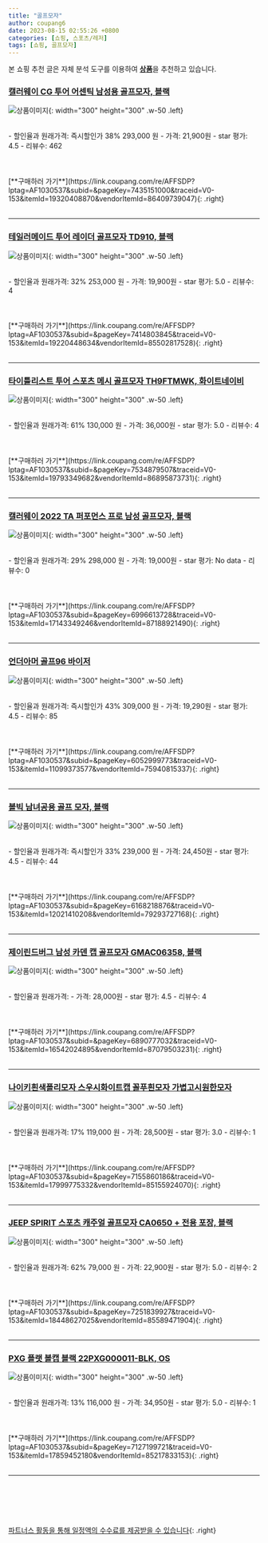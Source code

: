 ```yaml
---
title: "골프모자"
author: coupang6
date: 2023-08-15 02:55:26 +0800
categories: [쇼핑, 스포츠/레저]
tags: [쇼핑, 골프모자]
---
```


본 쇼핑 추천 글은 자체 분석 도구를 이용하여 [**상품**](https://link.coupang.com/a/bao1ui)을 추천하고 있습니다.

### [캘러웨이 CG 투어 어센틱 남성용 골프모자, 블랙](https://link.coupang.com/re/AFFSDP?lptag=AF1030537&subid=&pageKey=7435151000&traceid=V0-153&itemId=19320408870&vendorItemId=86409739047)

![상품이미지](https://thumbnail8.coupangcdn.com/thumbnails/remote/230x230ex/image/vendor_inventory/8a9f/931999a6ca16f28f4829b966503e822cd1b53258eaffc0311dd9990b1c33.jpg){: width="300" height="300" .w-50 .left}


<br>
- 할인율과 원래가격: 즉시할인가 38%  293,000   원
- 가격: 21,900원
- star 평가: 4.5
- 리뷰수: 462
<br>
<br>
<br>
<br>
[**구매하러 가기**](https://link.coupang.com/re/AFFSDP?lptag=AF1030537&subid=&pageKey=7435151000&traceid=V0-153&itemId=19320408870&vendorItemId=86409739047){: .right}
<br>
<br>

---

### [테일러메이드 투어 레이더 골프모자 TD910, 블랙](https://link.coupang.com/re/AFFSDP?lptag=AF1030537&subid=&pageKey=7414803845&traceid=V0-153&itemId=19220448634&vendorItemId=85502817528)

![상품이미지](https://thumbnail8.coupangcdn.com/thumbnails/remote/230x230ex/image/vendor_inventory/bb5f/8759e2a8d075a5b7f43c86f2699c5783f841e026757d7d18e04544f4ece1.jpg){: width="300" height="300" .w-50 .left}


<br>
- 할인율과 원래가격: 32%  253,000   원
- 가격: 19,900원
- star 평가: 5.0
- 리뷰수: 4
<br>
<br>
<br>
<br>
[**구매하러 가기**](https://link.coupang.com/re/AFFSDP?lptag=AF1030537&subid=&pageKey=7414803845&traceid=V0-153&itemId=19220448634&vendorItemId=85502817528){: .right}
<br>
<br>

---

### [타이틀리스트 투어 스포츠 메시 골프모자 TH9FTMWK, 화이트네이비](https://link.coupang.com/re/AFFSDP?lptag=AF1030537&subid=&pageKey=7534879507&traceid=V0-153&itemId=19793349682&vendorItemId=86895873731)

![상품이미지](https://thumbnail9.coupangcdn.com/thumbnails/remote/230x230ex/image/vendor_inventory/6a87/3978bc442a8b1a0d543f3dc83c04860b210d65caccd47610bb00c043220f.jpg){: width="300" height="300" .w-50 .left}


<br>
- 할인율과 원래가격: 61%  130,000   원
- 가격: 36,000원
- star 평가: 5.0
- 리뷰수: 4
<br>
<br>
<br>
<br>
[**구매하러 가기**](https://link.coupang.com/re/AFFSDP?lptag=AF1030537&subid=&pageKey=7534879507&traceid=V0-153&itemId=19793349682&vendorItemId=86895873731){: .right}
<br>
<br>

---

### [캘러웨이 2022 TA 퍼포먼스 프로 남성 골프모자, 블랙](https://link.coupang.com/re/AFFSDP?lptag=AF1030537&subid=&pageKey=6996613728&traceid=V0-153&itemId=17143349246&vendorItemId=87188921490)

![상품이미지](https://thumbnail7.coupangcdn.com/thumbnails/remote/230x230ex/image/vendor_inventory/525d/33357e8fe7390dff95e8a3ae7ee71ccb5f80ac6144835d3f39230f77649f.jpg){: width="300" height="300" .w-50 .left}


<br>
- 할인율과 원래가격: 29%  298,000   원
- 가격: 19,000원
- star 평가: No data
- 리뷰수: 0
<br>
<br>
<br>
<br>
[**구매하러 가기**](https://link.coupang.com/re/AFFSDP?lptag=AF1030537&subid=&pageKey=6996613728&traceid=V0-153&itemId=17143349246&vendorItemId=87188921490){: .right}
<br>
<br>

---

### [언더아머 골프96 바이저](https://link.coupang.com/re/AFFSDP?lptag=AF1030537&subid=&pageKey=6052999773&traceid=V0-153&itemId=11099373577&vendorItemId=75940815337)

![상품이미지](https://thumbnail7.coupangcdn.com/thumbnails/remote/230x230ex/image/vendor_inventory/b3a6/4e4896f0f47d8b0f64c4622f13d1cc4470a113dbbc79aa87bd99acb1d4d8.jpg){: width="300" height="300" .w-50 .left}


<br>
- 할인율과 원래가격: 즉시할인가 43%  309,000   원
- 가격: 19,290원
- star 평가: 4.5
- 리뷰수: 85
<br>
<br>
<br>
<br>
[**구매하러 가기**](https://link.coupang.com/re/AFFSDP?lptag=AF1030537&subid=&pageKey=6052999773&traceid=V0-153&itemId=11099373577&vendorItemId=75940815337){: .right}
<br>
<br>

---

### [볼빅 남녀공용 골프 모자, 블랙](https://link.coupang.com/re/AFFSDP?lptag=AF1030537&subid=&pageKey=6168218876&traceid=V0-153&itemId=12021410208&vendorItemId=79293727168)

![상품이미지](https://thumbnail10.coupangcdn.com/thumbnails/remote/230x230ex/image/rs_quotation_api/sqdjdiug/79426c6fc07d4da09c681b3b5799fb73.jpg){: width="300" height="300" .w-50 .left}


<br>
- 할인율과 원래가격: 즉시할인가 33%  239,000   원
- 가격: 24,450원
- star 평가: 4.5
- 리뷰수: 44
<br>
<br>
<br>
<br>
[**구매하러 가기**](https://link.coupang.com/re/AFFSDP?lptag=AF1030537&subid=&pageKey=6168218876&traceid=V0-153&itemId=12021410208&vendorItemId=79293727168){: .right}
<br>
<br>

---

### [제이린드버그 남성 카덴 캡 골프모자 GMAC06358, 블랙](https://link.coupang.com/re/AFFSDP?lptag=AF1030537&subid=&pageKey=6890777032&traceid=V0-153&itemId=16542024895&vendorItemId=87079503231)

![상품이미지](https://thumbnail10.coupangcdn.com/thumbnails/remote/230x230ex/image/vendor_inventory/8a57/fccaca5f1ac99a8e7d2a853988f85a7f7f5835d42831a76f02abe894739e.jpg){: width="300" height="300" .w-50 .left}


<br>
- 할인율과 원래가격: 
- 가격: 28,000원
- star 평가: 4.5
- 리뷰수: 4
<br>
<br>
<br>
<br>
[**구매하러 가기**](https://link.coupang.com/re/AFFSDP?lptag=AF1030537&subid=&pageKey=6890777032&traceid=V0-153&itemId=16542024895&vendorItemId=87079503231){: .right}
<br>
<br>

---

### [나이키흰색폴리모자 스우시화이트캡 꼴푸흰모자 가볍고시원한모자](https://link.coupang.com/re/AFFSDP?lptag=AF1030537&subid=&pageKey=7155860186&traceid=V0-153&itemId=17999775332&vendorItemId=85155924070)

![상품이미지](https://thumbnail7.coupangcdn.com/thumbnails/remote/230x230ex/image/vendor_inventory/bff6/1fa2c14564b566e84ff476fb5d9fdab50bd7f1847b348275a9c45d52e38a.jpg){: width="300" height="300" .w-50 .left}


<br>
- 할인율과 원래가격: 17%  119,000   원
- 가격: 28,500원
- star 평가: 3.0
- 리뷰수: 1
<br>
<br>
<br>
<br>
[**구매하러 가기**](https://link.coupang.com/re/AFFSDP?lptag=AF1030537&subid=&pageKey=7155860186&traceid=V0-153&itemId=17999775332&vendorItemId=85155924070){: .right}
<br>
<br>

---

### [JEEP SPIRIT 스포츠 캐주얼 골프모자 CA0650 + 전용 포장, 블랙](https://link.coupang.com/re/AFFSDP?lptag=AF1030537&subid=&pageKey=7251839927&traceid=V0-153&itemId=18448627025&vendorItemId=85589471904)

![상품이미지](https://thumbnail10.coupangcdn.com/thumbnails/remote/230x230ex/image/vendor_inventory/d0a7/9e150df058dbe9a2363659a50f7f4d829b1e4e341f3f041b4dc9257a59af.jpg){: width="300" height="300" .w-50 .left}


<br>
- 할인율과 원래가격: 62%  79,000   원
- 가격: 22,900원
- star 평가: 5.0
- 리뷰수: 2
<br>
<br>
<br>
<br>
[**구매하러 가기**](https://link.coupang.com/re/AFFSDP?lptag=AF1030537&subid=&pageKey=7251839927&traceid=V0-153&itemId=18448627025&vendorItemId=85589471904){: .right}
<br>
<br>

---

### [PXG 플랫 볼캡 블랙 22PXG000011-BLK, OS](https://link.coupang.com/re/AFFSDP?lptag=AF1030537&subid=&pageKey=7127199721&traceid=V0-153&itemId=17859452180&vendorItemId=85217833153)

![상품이미지](https://thumbnail6.coupangcdn.com/thumbnails/remote/230x230ex/image/vendor_inventory/7afb/1b88b7b38d36bbfa3701e63b015e3dbc7764bf7098da4156cc2f21510c9f.jpg){: width="300" height="300" .w-50 .left}


<br>
- 할인율과 원래가격: 13%  116,000   원
- 가격: 34,950원
- star 평가: 5.0
- 리뷰수: 1
<br>
<br>
<br>
<br>
[**구매하러 가기**](https://link.coupang.com/re/AFFSDP?lptag=AF1030537&subid=&pageKey=7127199721&traceid=V0-153&itemId=17859452180&vendorItemId=85217833153){: .right}
<br>
<br>

---
<br><br><br><br><br> [파트너스 활동을 통해 일정액의 수수료를 제공받을 수 있습니다](https://link.coupang.com/a/bao1ui){: .right}